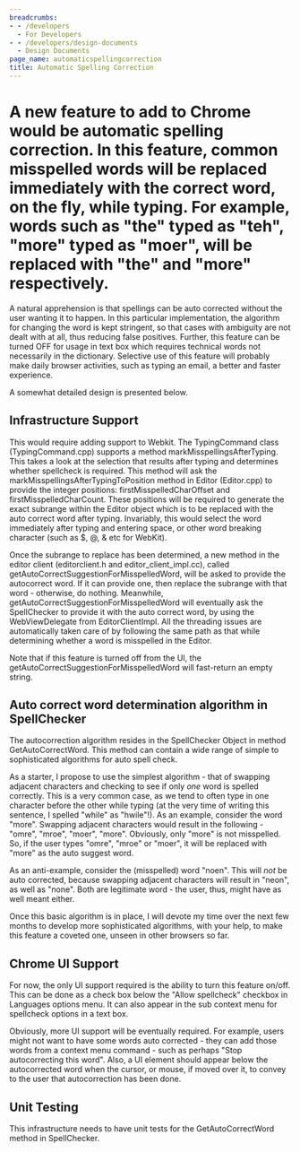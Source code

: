 ```yaml
---
breadcrumbs:
- - /developers
  - For Developers
- - /developers/design-documents
  - Design Documents
page_name: automaticspellingcorrection
title: Automatic Spelling Correction
---
```


# A new feature to add to Chrome would be automatic spelling correction. In this feature, common misspelled words will be replaced immediately with the correct word, on the fly, while typing. For example, words such as "the" typed as "teh", "more" typed as "moer", will be replaced with "the" and "more" respectively.

A natural apprehension is that spellings can be auto corrected without the user
wanting it to happen. In this particular implementation, the algorithm for
changing the word is kept stringent, so that cases with ambiguity are not dealt
with at all, thus reducing false positives. Further, this feature can be turned
OFF for usage in text box which requires technical words not necessarily in the
dictionary. Selective use of this feature will probably make daily browser
activities, such as typing an email, a better and faster experience.

A somewhat detailed design is presented below.

## Infrastructure Support

This would require adding support to Webkit. The TypingCommand class
(TypingCommand.cpp) supports a method markMisspellingsAfterTyping. This takes a
look at the selection that results after typing and determines whether
spellcheck is required. This method will ask the
markMisspellingsAfterTypingToPosition method in Editor (Editor.cpp) to provide
the integer positions: firstMisspelledCharOffset and firstMisspelledCharCount.
These positions will be required to generate the exact subrange within the
Editor object which is to be replaced with the auto correct word after typing.
Invariably, this would select the word immediately after typing and entering
space, or other word breaking character (such as $, @, & etc for WebKit).

Once the subrange to replace has been determined, a new method in the editor
client (editorclient.h and editor_client_impl.cc), called
getAutoCorrectSuggestionForMisspelledWord, will be asked to provide the
autocorrect word. If it can provide one, then replace the subrange with that
word - otherwise, do nothing. Meanwhile,
getAutoCorrectSuggestionForMisspelledWord will eventually ask the SpellChecker
to provide it with the auto correct word, by using the WebViewDelegate from
EditorClientImpl. All the threading issues are automatically taken care of by
following the same path as that while determining whether a word is misspelled
in the Editor.

Note that if this feature is turned off from the UI, the
getAutoCorrectSuggestionForMisspelledWord will fast-return an empty string.

## Auto correct word determination algorithm in SpellChecker

The autocorrection algorithm resides in the SpellChecker Object in method
GetAutoCorrectWord. This method can contain a wide range of simple to
sophisticated algorithms for auto spell check.

As a starter, I propose to use the simplest algorithm - that of swapping
adjacent characters and checking to see if only *one* word is spelled correctly.
This is a very common case, as we tend to often type in one character before the
other while typing (at the very time of writing this sentence, I spelled "while"
as "hwile"!). As an example, consider the word "more". Swapping adjacent
characters would result in the following - "omre", "mroe", "moer", "more".
Obviously, only "more" is not misspelled. So, if the user types "omre", "mroe"
or "moer", it will be replaced with "more" as the auto suggest word.

As an anti-example, consider the (misspelled) word "noen". This will *not* be
auto corrected, because swapping adjacent characters will result in "neon", as
well as "none". Both are legitimate word - the user, thus, might have as well
meant either.

Once this basic algorithm is in place, I will devote my time over the next few
months to develop more sophisticated algorithms, with your help, to make this
feature a coveted one, unseen in other browsers so far.

## Chrome UI Support

For now, the only UI support required is the ability to turn this feature
on/off. This can be done as a check box below the "Allow spellcheck" checkbox in
Languages options menu. It can also appear in the sub context menu for
spellcheck options in a text box.

Obviously, more UI support will be eventually required. For example, users might
not want to have some words auto corrected - they can add those words from a
context menu command - such as perhaps "Stop autocorrecting this word". Also, a
UI element should appear below the autocorrected word when the cursor, or mouse,
if moved over it, to convey to the user that autocorrection has been done.

## Unit Testing

This infrastructure needs to have unit tests for the GetAutoCorrectWord method
in SpellChecker.